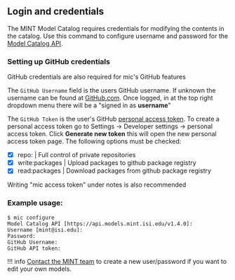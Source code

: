 ## Login and credentials

The MINT Model Catalog requires credentials for modifying the contents in the catalog. Use this command to configure username and password for the [Model Catalog API](https://model-catalog-python-api-client.readthedocs.io/en/latest/endpoints/).


### Setting up GitHub credentials

GitHub credentials are also required for mic's GitHub features 
 
The `GitHub Username` field is the users GitHub username. If unknown the username can be found at [GitHub.com](https://github.com/). Once logged, in at the top right dropdown menu there will be a "signed in as **username**"

The `GitHub Token` is the user's GitHub [personal access token](https://help.github.com/en/github/authenticating-to-github/creating-a-personal-access-token-for-the-command-line). To create a personal access token go to Settings -> Developer settings -> personal access token. Click **Generate new token** this will open the new personal access token page. The following options must be checked:
 - [x] repo: | Full control of private repositories
- [x] write:packages | Upload packages to github package registry
- [x] read:packages | Download packages from github package registry
 
 Writing "mic access token" under notes is also recommended 
 
### Example usage:
```
$ mic configure
Model Catalog API [https://api.models.mint.isi.edu/v1.4.0]:
Username [mint@isi.edu]:
Password:
GitHub Username:
GitHub API token:
```



!!! info
    [Contact the MINT team](mailto:mint@mailman.isi.edu) to create a new user/password if you want to edit your own models.
